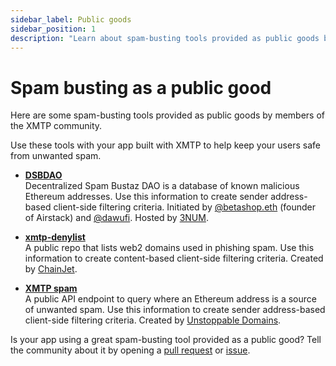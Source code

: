 ```yaml
---
sidebar_label: Public goods
sidebar_position: 1
description: "Learn about spam-busting tools provided as public goods by members of the XMTP community."
---
```


# Spam busting as a public good

Here are some spam-busting tools provided as public goods by members of the XMTP community.

Use these tools with your app built with XMTP to help keep your users safe from unwanted spam.

- [**DSBDAO**](https://github.com/3numdao/dsbdao)  
  Decentralized Spam Bustaz DAO is a database of known malicious Ethereum addresses. Use this information to create sender address-based client-side filtering criteria. Initiated by [@betashop.eth](https://warpcast.com/betashop.eth) (founder of Airstack) and [@dawufi](https://warpcast.com/dawufi). Hosted by [3NUM](https://3num.co/).

- [**xmtp-denylist**](https://github.com/chainjet/xmtp-denylist)  
  A public repo that lists web2 domains used in phishing spam. Use this information to create content-based client-side filtering criteria. Created by [ChainJet](https://chainjet.io/).

- [**XMTP spam**](https://docs.unstoppabledomains.com/openapi/messaging-v1/#tag/Chat/paths/~1xmtp~1spam~1%7Baddress%7D/get)  
  A public API endpoint to query where an Ethereum address is a source of unwanted spam. Use this information to create sender address-based client-side filtering criteria. Created by [Unstoppable Domains](https://unstoppabledomains.com/).

Is your app using a great spam-busting tool provided as a public good? Tell the community about it by opening a [pull request](https://github.com/xmtp/xmtp-dot-org/pulls) or [issue](https://github.com/xmtp/xmtp-dot-org/issues).
